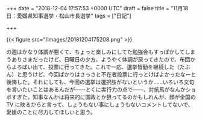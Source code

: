 
+++
date = "2018-12-04 17:57:53 +0000 UTC"
draft = false
title = "11月18日：愛媛県知事選挙・松山市長選挙"
tags = ["日記"]

+++


{{< figure src="/images/20181204175208.png"  >}}

の週はかなり体調が悪くて、ちょっと楽しみにしてた勉強会もすっぽかしてしまうありさまだったけど、日曜日の夕方、ようやく体調が戻ってきたので、布団からよろばい出て、投票に行ってきた。これで一応、選挙皆勤を継続した（たぶん）と思うけど、今回ばかりはさっさと不在者投票に行っとけばよかったなーと後悔した。それにしても、今回の選挙は選択肢がないというか……いろいろ文句を言いたいことはあるんだが――とくに実行力の点で――、対抗馬がなんかショボすぎた。知事なんかは将来的に国政とか狙ってるのかもしれんが、顔が全国の TV に映るからと言って、しょうもない事にしょうもないコメントしてないで、愛媛のことに尽力してほしいと思う。


